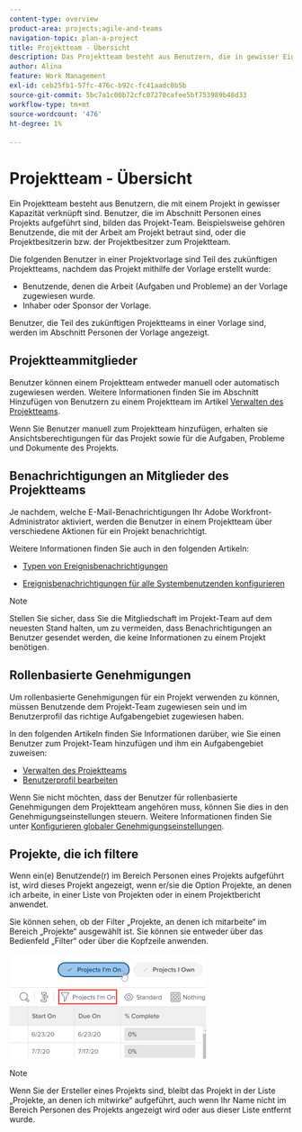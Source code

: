 ```yaml
---
content-type: overview
product-area: projects;agile-and-teams
navigation-topic: plan-a-project
title: Projektteam - Übersicht
description: Das Projektteam besteht aus Benutzern, die in gewisser Eigenschaft mit einem Projekt verknüpft sind. Benutzer, die unter dem Bereich Personen eines Projekts oder einer Vorlage aufgeführt sind, sind die Benutzer, aus denen das Projekt-Team besteht.
author: Alina
feature: Work Management
exl-id: ceb25fb1-57fc-476c-b92c-fc41aadc0b5b
source-git-commit: 5bc7a1c00b72cfc07270cafee5bf753989b48d33
workflow-type: tm+mt
source-wordcount: '476'
ht-degree: 1%

---
```


# Projektteam - Übersicht

<!-- Audited: 6/2025 -->

Ein Projektteam besteht aus Benutzern, die mit einem Projekt in gewisser Kapazität verknüpft sind. Benutzer, die im Abschnitt Personen eines Projekts aufgeführt sind, bilden das Projekt-Team. Beispielsweise gehören Benutzende, die mit der Arbeit am Projekt betraut sind, oder die Projektbesitzerin bzw. der Projektbesitzer zum Projektteam.

Die folgenden Benutzer in einer Projektvorlage sind Teil des zukünftigen Projektteams, nachdem das Projekt mithilfe der Vorlage erstellt wurde:

* Benutzende, denen die Arbeit (Aufgaben und Probleme) an der Vorlage zugewiesen wurde.
* Inhaber oder Sponsor der Vorlage.

Benutzer, die Teil des zukünftigen Projektteams in einer Vorlage sind, werden im Abschnitt Personen der Vorlage angezeigt.

## Projektteammitglieder

Benutzer können einem Projektteam entweder manuell oder automatisch zugewiesen werden. Weitere Informationen finden Sie im Abschnitt Hinzufügen von Benutzern zu einem Projektteam im Artikel [Verwalten des Projektteams](../../../manage-work/projects/planning-a-project/manage-project-team.md).

Wenn Sie Benutzer manuell zum Projektteam hinzufügen, erhalten sie Ansichtsberechtigungen für das Projekt sowie für die Aufgaben, Probleme und Dokumente des Projekts.

## Benachrichtigungen an Mitglieder des Projektteams

Je nachdem, welche E-Mail-Benachrichtigungen Ihr Adobe Workfront-Administrator aktiviert, werden die Benutzer in einem Projektteam über verschiedene Aktionen für ein Projekt benachrichtigt.

Weitere Informationen finden Sie auch in den folgenden Artikeln:

* [Typen von Ereignisbenachrichtigungen](/help/quicksilver/administration-and-setup/manage-workfront/emails/event-notifications-available-in-wf.md)

* [Ereignisbenachrichtigungen für alle Systembenutzenden konfigurieren](../../../administration-and-setup/manage-workfront/emails/configure-event-notifications-for-everyone-in-the-system.md)

>[!NOTE]
>
>Stellen Sie sicher, dass Sie die Mitgliedschaft im Projekt-Team auf dem neuesten Stand halten, um zu vermeiden, dass Benachrichtigungen an Benutzer gesendet werden, die keine Informationen zu einem Projekt benötigen.

## Rollenbasierte Genehmigungen

Um rollenbasierte Genehmigungen für ein Projekt verwenden zu können, müssen Benutzende dem Projekt-Team zugewiesen sein und im Benutzerprofil das richtige Aufgabengebiet zugewiesen haben.

In den folgenden Artikeln finden Sie Informationen darüber, wie Sie einen Benutzer zum Projekt-Team hinzufügen und ihm ein Aufgabengebiet zuweisen:

* [Verwalten des Projektteams](../../../manage-work/projects/planning-a-project/manage-project-team.md)
* [Benutzerprofil bearbeiten](../../../administration-and-setup/add-users/create-and-manage-users/edit-a-users-profile.md)

Wenn Sie nicht möchten, dass der Benutzer für rollenbasierte Genehmigungen dem Projektteam angehören muss, können Sie dies in den Genehmigungseinstellungen steuern. Weitere Informationen finden Sie unter [Konfigurieren globaler Genehmigungseinstellungen](../../../administration-and-setup/customize-workfront/configure-approval-milestone-processes/establish-approval-settings.md).

## Projekte, die ich filtere

Wenn ein(e) Benutzende(r) im Bereich Personen eines Projekts aufgeführt ist, wird dieses Projekt angezeigt, wenn er/sie die Option Projekte, an denen ich arbeite, in einer Liste von Projekten oder in einem Projektbericht anwendet.

Sie können sehen, ob der Filter „Projekte, an denen ich mitarbeite“ im Bereich „Projekte“ ausgewählt ist. Sie können sie entweder über das Bedienfeld „Filter“ oder über die Kopfzeile anwenden.

![](assets/nwe-project-list-buttons-350x187.png)

>[!NOTE]
>
>Wenn Sie der Ersteller eines Projekts sind, bleibt das Projekt in der Liste „Projekte, an denen ich mitwirke“ aufgeführt, auch wenn Ihr Name nicht im Bereich Personen des Projekts angezeigt wird oder aus dieser Liste entfernt wurde.
